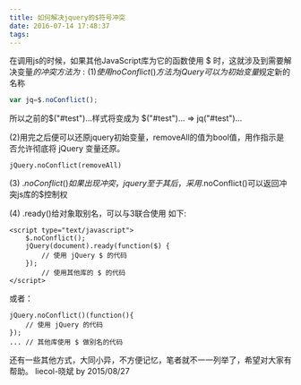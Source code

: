 ```yaml
---
title: 如何解决jquery的$符号冲突
date: 2016-07-14 17:48:37
tags:
---
```


在调用js的时候，如果其他JavaScript库为它的函数使用 $ 时，这就涉及到需要解决变量$的冲突
方法为:
(1)使用 noConflict() 方法为 jQuery 可以为初始变量$规定新的名称
```javascript
var jq=$.noConflict();
```
所以之前的$("#test")...样式将变成为
$("#test")... => jq("#test")...

(2)用完之后便可以还原jquery初始变量，removeAll的值为bool值，用作指示是否允许彻底将 jQuery 变量还原。
```
jQuery.noConflict(removeAll)
```
(3) $.noConflict() 如果出现冲突，jquery至于其后，采用$.noConflict()可以返回冲突js库的$控制权

(4)  .ready()给对象取别名，可以与3联合使用
如下:
```
<script type="text/javascript">
    $.noConflict();
    jQuery(document).ready(function($) {
        // 使用 jQuery $ 的代码
    });
        // 使用其他库的 $ 的代码
</script>
```
或者：
```
jQuery.noConflict()(function(){
    // 使用 jQuery 的代码
});
... // 其他库使用 $ 做别名的代码
```
还有一些其他方式，大同小异，不方便记忆，笔者就不一一列举了，希望对大家有帮助。
liecol-晓斌 by 2015/08/27